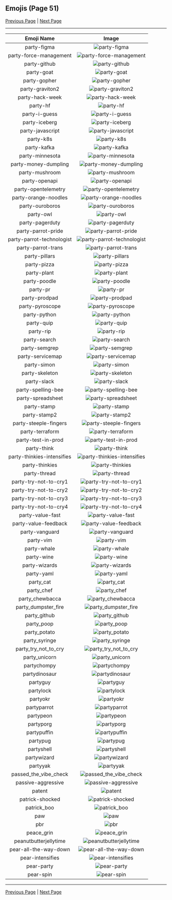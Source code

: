 
## Emojis (Page 51)

[Previous Page](/docs/hny/page-o-0050.md)
  | [Next Page](/docs/hny/page-p-0052.md)

<hr />

|Emoji Name|Image|
| :-: | :-: |
|party-figma| ![party-figma](/emojis/hny/party-figma.gif)|
|party-force-management| ![party-force-management](/emojis/hny/party-force-management.gif)|
|party-github| ![party-github](/emojis/hny/party-github.gif)|
|party-goat| ![party-goat](/emojis/hny/party-goat.gif)|
|party-gopher| ![party-gopher](/emojis/hny/party-gopher.gif)|
|party-graviton2| ![party-graviton2](/emojis/hny/party-graviton2.gif)|
|party-hack-week| ![party-hack-week](/emojis/hny/party-hack-week.gif)|
|party-hf| ![party-hf](/emojis/hny/party-hf.gif)|
|party-i-guess| ![party-i-guess](/emojis/hny/party-i-guess.png)|
|party-iceberg| ![party-iceberg](/emojis/hny/party-iceberg.gif)|
|party-javascript| ![party-javascript](/emojis/hny/party-javascript.gif)|
|party-k8s| ![party-k8s](/emojis/hny/party-k8s.gif)|
|party-kafka| ![party-kafka](/emojis/hny/party-kafka.gif)|
|party-minnesota| ![party-minnesota](/emojis/hny/party-minnesota.gif)|
|party-money-dumpling| ![party-money-dumpling](/emojis/hny/party-money-dumpling.gif)|
|party-mushroom| ![party-mushroom](/emojis/hny/party-mushroom.gif)|
|party-openapi| ![party-openapi](/emojis/hny/party-openapi.gif)|
|party-opentelemetry| ![party-opentelemetry](/emojis/hny/party-opentelemetry.gif)|
|party-orange-noodles| ![party-orange-noodles](/emojis/hny/party-orange-noodles.gif)|
|party-ouroboros| ![party-ouroboros](/emojis/hny/party-ouroboros.gif)|
|party-owl| ![party-owl](/emojis/hny/party-owl.gif)|
|party-pagerduty| ![party-pagerduty](/emojis/hny/party-pagerduty.gif)|
|party-parrot-pride| ![party-parrot-pride](/emojis/hny/party-parrot-pride.gif)|
|party-parrot-technologist| ![party-parrot-technologist](/emojis/hny/party-parrot-technologist.gif)|
|party-parrot-trans| ![party-parrot-trans](/emojis/hny/party-parrot-trans.gif)|
|party-pillars| ![party-pillars](/emojis/hny/party-pillars.gif)|
|party-pizza| ![party-pizza](/emojis/hny/party-pizza.gif)|
|party-plant| ![party-plant](/emojis/hny/party-plant.gif)|
|party-poodle| ![party-poodle](/emojis/hny/party-poodle.gif)|
|party-pr| ![party-pr](/emojis/hny/party-pr.gif)|
|party-prodpad| ![party-prodpad](/emojis/hny/party-prodpad.gif)|
|party-pyroscope| ![party-pyroscope](/emojis/hny/party-pyroscope.gif)|
|party-python| ![party-python](/emojis/hny/party-python.gif)|
|party-quip| ![party-quip](/emojis/hny/party-quip.gif)|
|party-rip| ![party-rip](/emojis/hny/party-rip.gif)|
|party-search| ![party-search](/emojis/hny/party-search.gif)|
|party-semgrep| ![party-semgrep](/emojis/hny/party-semgrep.gif)|
|party-servicemap| ![party-servicemap](/emojis/hny/party-servicemap.gif)|
|party-simon| ![party-simon](/emojis/hny/party-simon.jpg)|
|party-skeleton| ![party-skeleton](/emojis/hny/party-skeleton.gif)|
|party-slack| ![party-slack](/emojis/hny/party-slack.gif)|
|party-spelling-bee| ![party-spelling-bee](/emojis/hny/party-spelling-bee.gif)|
|party-spreadsheet| ![party-spreadsheet](/emojis/hny/party-spreadsheet.gif)|
|party-stamp| ![party-stamp](/emojis/hny/party-stamp.gif)|
|party-stamp2| ![party-stamp2](/emojis/hny/party-stamp2.gif)|
|party-steeple-fingers| ![party-steeple-fingers](/emojis/hny/party-steeple-fingers.gif)|
|party-terraform| ![party-terraform](/emojis/hny/party-terraform.gif)|
|party-test-in-prod| ![party-test-in-prod](/emojis/hny/party-test-in-prod.gif)|
|party-think| ![party-think](/emojis/hny/party-think.gif)|
|party-thinkies-intensifies| ![party-thinkies-intensifies](/emojis/hny/party-thinkies-intensifies.gif)|
|party-thinkies| ![party-thinkies](/emojis/hny/party-thinkies.gif)|
|party-thread| ![party-thread](/emojis/hny/party-thread.gif)|
|party-try-not-to-cry1| ![party-try-not-to-cry1](/emojis/hny/party-try-not-to-cry1.gif)|
|party-try-not-to-cry2| ![party-try-not-to-cry2](/emojis/hny/party-try-not-to-cry2.gif)|
|party-try-not-to-cry3| ![party-try-not-to-cry3](/emojis/hny/party-try-not-to-cry3.gif)|
|party-try-not-to-cry4| ![party-try-not-to-cry4](/emojis/hny/party-try-not-to-cry4.gif)|
|party-value-fast| ![party-value-fast](/emojis/hny/party-value-fast.gif)|
|party-value-feedback| ![party-value-feedback](/emojis/hny/party-value-feedback.gif)|
|party-vanguard| ![party-vanguard](/emojis/hny/party-vanguard.gif)|
|party-vim| ![party-vim](/emojis/hny/party-vim.gif)|
|party-whale| ![party-whale](/emojis/hny/party-whale.gif)|
|party-wine| ![party-wine](/emojis/hny/party-wine.gif)|
|party-wizards| ![party-wizards](/emojis/hny/party-wizards.gif)|
|party-yaml| ![party-yaml](/emojis/hny/party-yaml.gif)|
|party_cat| ![party_cat](/emojis/hny/party_cat.gif)|
|party_chef| ![party_chef](/emojis/hny/party_chef.gif)|
|party_chewbacca| ![party_chewbacca](/emojis/hny/party_chewbacca.gif)|
|party_dumpster_fire| ![party_dumpster_fire](/emojis/hny/party_dumpster_fire.gif)|
|party_github| ![party_github](/emojis/hny/party_github.gif)|
|party_poop| ![party_poop](/emojis/hny/party_poop.gif)|
|party_potato| ![party_potato](/emojis/hny/party_potato.gif)|
|party_syringe| ![party_syringe](/emojis/hny/party_syringe.gif)|
|party_try_not_to_cry| ![party_try_not_to_cry](/emojis/hny/party_try_not_to_cry.gif)|
|party_unicorn| ![party_unicorn](/emojis/hny/party_unicorn.gif)|
|partychompy| ![partychompy](/emojis/hny/partychompy.gif)|
|partydinosaur| ![partydinosaur](/emojis/hny/partydinosaur.gif)|
|partyguy| ![partyguy](/emojis/hny/partyguy.gif)|
|partylock| ![partylock](/emojis/hny/partylock.gif)|
|partyokr| ![partyokr](/emojis/hny/partyokr.gif)|
|partyparrot| ![partyparrot](/emojis/hny/partyparrot.gif)|
|partypeon| ![partypeon](/emojis/hny/partypeon.gif)|
|partyporg| ![partyporg](/emojis/hny/partyporg.gif)|
|partypuffin| ![partypuffin](/emojis/hny/partypuffin.gif)|
|partypug| ![partypug](/emojis/hny/partypug.gif)|
|partyshell| ![partyshell](/emojis/hny/partyshell.png)|
|partywizard| ![partywizard](/emojis/hny/partywizard.gif)|
|partyyak| ![partyyak](/emojis/hny/partyyak.png)|
|passed_the_vibe_check| ![passed_the_vibe_check](/emojis/hny/passed_the_vibe_check.png)|
|passive-aggressive| ![passive-aggressive](/emojis/hny/passive-aggressive.png)|
|patent| ![patent](/emojis/hny/patent.jpg)|
|patrick-shocked| ![patrick-shocked](/emojis/hny/patrick-shocked.png)|
|patrick_boo| ![patrick_boo](/emojis/hny/patrick_boo.gif)|
|paw| ![paw](/emojis/hny/paw.png)|
|pbr| ![pbr](/emojis/hny/pbr.png)|
|peace_grin| ![peace_grin](/emojis/hny/peace_grin.png)|
|peanutbutterjellytime| ![peanutbutterjellytime](/emojis/hny/peanutbutterjellytime.gif)|
|pear-all-the-way-down| ![pear-all-the-way-down](/emojis/hny/pear-all-the-way-down.gif)|
|pear-intensifies| ![pear-intensifies](/emojis/hny/pear-intensifies.gif)|
|pear-party| ![pear-party](/emojis/hny/pear-party.gif)|
|pear-spin| ![pear-spin](/emojis/hny/pear-spin.gif)|

<hr/>

[Previous Page](/docs/hny/page-o-0050.md)
  | [Next Page](/docs/hny/page-p-0052.md)